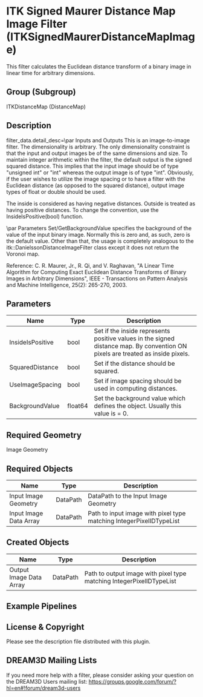 # ITK Signed Maurer Distance Map Image Filter (ITKSignedMaurerDistanceMapImage)

This filter calculates the Euclidean distance transform of a binary image in linear time for arbitrary dimensions.

## Group (Subgroup)

ITKDistanceMap (DistanceMap)

## Description

filter_data.detail_desc=\par Inputs and Outputs
This is an image-to-image filter. The dimensionality is arbitrary. The only dimensionality constraint is that the input and output images be of the same dimensions and size. To maintain integer arithmetic within the filter, the default output is the signed squared distance. This implies that the input image should be of type "unsigned int" or "int" whereas the output image is of type "int". Obviously, if the user wishes to utilize the image spacing or to have a filter with the Euclidean distance (as opposed to the squared distance), output image types of float or double should be used.


The inside is considered as having negative distances. Outside is treated as having positive distances. To change the convention, use the InsideIsPositive(bool) function.

\par Parameters
Set/GetBackgroundValue specifies the background of the value of the input binary image. Normally this is zero and, as such, zero is the default value. Other than that, the usage is completely analogous to the itk::DanielssonDistanceImageFilter class except it does not return the Voronoi map.


Reference: C. R. Maurer, Jr., R. Qi, and V. Raghavan, "A Linear Time Algorithm
 for Computing Exact Euclidean Distance Transforms of Binary Images in
 Arbitrary Dimensions", IEEE - Transactions on Pattern Analysis and Machine Intelligence, 25(2): 265-270, 2003.

## Parameters

| Name | Type | Description |
|------|------|-------------|
| InsideIsPositive | bool | Set if the inside represents positive values in the signed distance map. By convention ON pixels are treated as inside pixels. |
| SquaredDistance | bool | Set if the distance should be squared. |
| UseImageSpacing | bool | Set if image spacing should be used in computing distances. |
| BackgroundValue | float64 | Set the background value which defines the object. Usually this value is = 0. |

## Required Geometry

Image Geometry

## Required Objects

| Name |Type | Description |
|-----|------|-------------|
| Input Image Geometry | DataPath | DataPath to the Input Image Geometry |
| Input Image Data Array | DataPath | Path to input image with pixel type matching IntegerPixelIDTypeList |

## Created Objects

| Name |Type | Description |
|-----|------|-------------|
| Output Image Data Array | DataPath | Path to output image with pixel type matching IntegerPixelIDTypeList |

## Example Pipelines


## License & Copyright

Please see the description file distributed with this plugin.


## DREAM3D Mailing Lists

If you need more help with a filter, please consider asking your question on the DREAM3D Users mailing list:
https://groups.google.com/forum/?hl=en#!forum/dream3d-users


